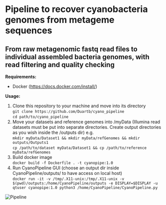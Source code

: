 # Pipeline to recover cyanobacteria genomes from metageme sequences
## From raw metagenomic fastq read files to individual assembled bacteria genomes, with read filtering and quality checking

**Requirements:**
- Docker (https://docs.docker.com/install/)

**Usage:**

1. Clone this repository to your machine and move into its directory \
```git clone https://github.com/Duartb/cyano_pipeline``` \
```cd path/to/cyano_pipeline```
2. Move your datasets and reference genomes into /myData (Illumina read datasets must be put into separate directories. Create output directories as you wish inside the /outputs dir) e.g. \
```mkdir myData/Dataset1 && mkdir myData/refGenomes && mkdir outputs/Outputs1``` \
```cp /path/to/dataset myData/Dataset1 && cp /path/to/reference myData/refGenomes```
3. Build docker image \
```docker build -f Dockerfile . -t cyanopipe:1.0```
4. Run CyanoPipeline GUI (choose an output dir inside CyanoPipeline/outputs/ to have access on local host)\
```docker run -it -v /tmp/.X11-unix:/tmp/.X11-unix -v $(pwd)/outputs:/home/CyanoPipeline/outputs -e DISPLAY=$DISPLAY -u qtuser cyanopipe:1.0 python3 /home/CyanoPipeline/CyanoPipeline.py```

![Pipeline](/resources/pipeline_flow.png?raw=true "CyanoPipe")
